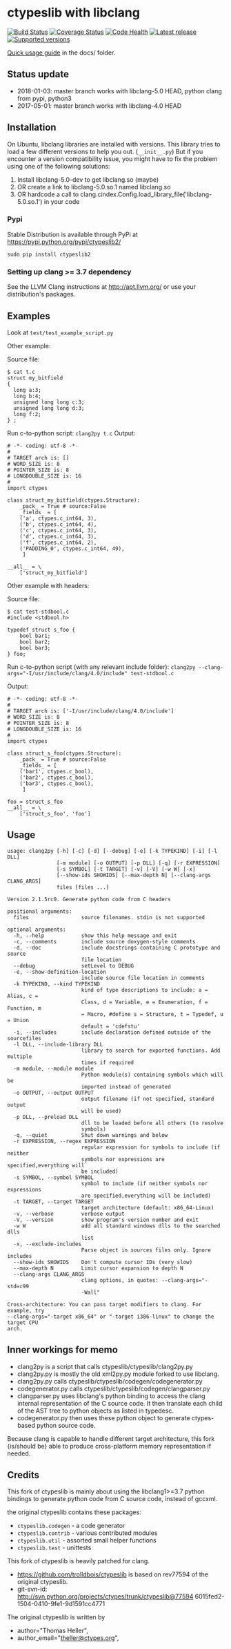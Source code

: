 # ctypeslib with libclang

[![Build Status](https://travis-ci.org/trolldbois/ctypeslib.svg?branch=master)](https://travis-ci.org/trolldbois/ctypeslib)
[![Coverage Status](https://coveralls.io/repos/trolldbois/ctypeslib/badge.svg)](https://coveralls.io/r/trolldbois/ctypeslib)
[![Code Health](https://landscape.io/github/trolldbois/ctypeslib/master/landscape.svg?style=flat)](https://landscape.io/github/trolldbois/ctypeslib/master)
[![Latest release](https://img.shields.io/github/tag/trolldbois/ctypeslib.svg)]()
[![Supported versions](https://img.shields.io/pypi/pyversions/ctypeslib2.svg)]()

[Quick usage guide](docs/ctypeslib_2.0_Introduction.ipynb) in the docs/ folder.

## Status update

 - 2018-01-03: master branch works with libclang-5.0 HEAD, python clang from pypi, python3
 - 2017-05-01: master branch works with libclang-4.0 HEAD

## Installation

On Ubuntu, libclang libraries are installed with versions.
This library tries to load a few different versions to help you out. (`__init__.py`)
But if you encounter a version compatibility issue, you might have to fix the problem
using one of the following solutions:

1. Install libclang-5.0-dev to get libclang.so (maybe)
2. OR create a link to libclang-5.0.so.1 named libclang.so
3. OR hardcode a call to clang.cindex.Config.load_library_file('libclang-5.0.so.1') in your code


### Pypi

Stable Distribution is available through PyPi at https://pypi.python.org/pypi/ctypeslib2/

`sudo pip install ctypeslib2`

### Setting up clang >= 3.7 dependency

See the LLVM Clang instructions at http://apt.llvm.org/ or use your distribution's packages.

## Examples

Look at `test/test_example_script.py`

Other example:

Source file:
```
$ cat t.c 
struct my_bitfield
{
  long a:3;
  long b:4;
  unsigned long long c:3;
  unsigned long long d:3;
  long f:2;
} ;
```
Run c-to-python script:
`clang2py t.c`
Output:
```
# -*- coding: utf-8 -*-
#
# TARGET arch is: []
# WORD_SIZE is: 8
# POINTER_SIZE is: 8
# LONGDOUBLE_SIZE is: 16
#
import ctypes

class struct_my_bitfield(ctypes.Structure):
    _pack_ = True # source:False
    _fields_ = [
    ('a', ctypes.c_int64, 3),
    ('b', ctypes.c_int64, 4),
    ('c', ctypes.c_int64, 3),
    ('d', ctypes.c_int64, 3),
    ('f', ctypes.c_int64, 2),
    ('PADDING_0', ctypes.c_int64, 49),
     ]

__all__ = \
    ['struct_my_bitfield']
```

Other example with headers:

Source file:
```
$ cat test-stdbool.c 
#include <stdbool.h>

typedef struct s_foo {
    bool bar1;
    bool bar2;
    bool bar3;
} foo;
```

Run c-to-python script (with any relevant include folder):
`clang2py --clang-args="-I/usr/include/clang/4.0/include" test-stdbool.c`

Output:
```
# -*- coding: utf-8 -*-
#
# TARGET arch is: ['-I/usr/include/clang/4.0/include']
# WORD_SIZE is: 8
# POINTER_SIZE is: 8
# LONGDOUBLE_SIZE is: 16
#
import ctypes

class struct_s_foo(ctypes.Structure):
    _pack_ = True # source:False
    _fields_ = [
    ('bar1', ctypes.c_bool),
    ('bar2', ctypes.c_bool),
    ('bar3', ctypes.c_bool),
     ]

foo = struct_s_foo
__all__ = \
    ['struct_s_foo', 'foo']
```




## Usage
```
usage: clang2py [-h] [-c] [-d] [--debug] [-e] [-k TYPEKIND] [-i] [-l DLL]
                [-m module] [-o OUTPUT] [-p DLL] [-q] [-r EXPRESSION]
                [-s SYMBOL] [-t TARGET] [-v] [-V] [-w W] [-x]
                [--show-ids SHOWIDS] [--max-depth N] [--clang-args CLANG_ARGS]
                files [files ...]

Version 2.1.5rc0. Generate python code from C headers

positional arguments:
  files                 source filenames. stdin is not supported

optional arguments:
  -h, --help            show this help message and exit
  -c, --comments        include source doxygen-style comments
  -d, --doc             include docstrings containing C prototype and source
                        file location
  --debug               setLevel to DEBUG
  -e, --show-definition-location
                        include source file location in comments
  -k TYPEKIND, --kind TYPEKIND
                        kind of type descriptions to include: a = Alias, c =
                        Class, d = Variable, e = Enumeration, f = Function, m
                        = Macro, #define s = Structure, t = Typedef, u = Union
                        default = 'cdefstu'
  -i, --includes        include declaration defined outside of the sourcefiles
  -l DLL, --include-library DLL
                        library to search for exported functions. Add multiple
                        times if required
  -m module, --module module
                        Python module(s) containing symbols which will be
                        imported instead of generated
  -o OUTPUT, --output OUTPUT
                        output filename (if not specified, standard output
                        will be used)
  -p DLL, --preload DLL
                        dll to be loaded before all others (to resolve
                        symbols)
  -q, --quiet           Shut down warnings and below
  -r EXPRESSION, --regex EXPRESSION
                        regular expression for symbols to include (if neither
                        symbols nor expressions are specified,everything will
                        be included)
  -s SYMBOL, --symbol SYMBOL
                        symbol to include (if neither symbols nor expressions
                        are specified,everything will be included)
  -t TARGET, --target TARGET
                        target architecture (default: x86_64-Linux)
  -v, --verbose         verbose output
  -V, --version         show program's version number and exit
  -w W                  add all standard windows dlls to the searched dlls
                        list
  -x, --exclude-includes
                        Parse object in sources files only. Ignore includes
  --show-ids SHOWIDS    Don't compute cursor IDs (very slow)
  --max-depth N         Limit cursor expansion to depth N
  --clang-args CLANG_ARGS
                        clang options, in quotes: --clang-args="-std=c99
                        -Wall"

Cross-architecture: You can pass target modifiers to clang. For example, try
--clang-args="-target x86_64" or "-target i386-linux" to change the target CPU
arch.
```

## Inner workings for memo

- clang2py is a script that calls ctypeslib/ctypeslib/clang2py.py
- clang2py.py is mostly the old xml2py.py module forked to use libclang.
- clang2py.py calls ctypeslib/ctypeslib/codegen/codegenerator.py
- codegenerator.py calls ctypeslib/ctypeslib/codegen/clangparser.py
- clangparser.py uses libclang's python binding to access the clang internal 
 representation of the C source code. 
 It then translate each child of the AST tree to python objects as listed in 
 typedesc.
- codegenerator.py then uses these python object to generate ctypes-based python
 source code.
 
Because clang is capable to handle different target architecture, this fork 
 {is/should be} able to produce cross-platform memory representation if needed.


## Credits

This fork of ctypeslib is mainly about using the libclang1>=3.7 python bindings
to generate python code from C source code, instead of gccxml.

the original ctypeslib contains these packages:
 - ``ctypeslib.codegen``       - a code generator
 - ``ctypeslib.contrib``       - various contributed modules
 - ``ctypeslib.util``          - assorted small helper functions
 - ``ctypeslib.test``          - unittests

This fork of ctypeslib is heavily patched for clang.
- https://github.com/trolldbois/ctypeslib is based on 
 rev77594 of the original ctypeslib.
- git-svn-id: http://svn.python.org/projects/ctypes/trunk/ctypeslib@77594 
 6015fed2-1504-0410-9fe1-9d1591cc4771

The original ctypeslib is written by
- author="Thomas Heller",
- author_email="theller@ctypes.org",
